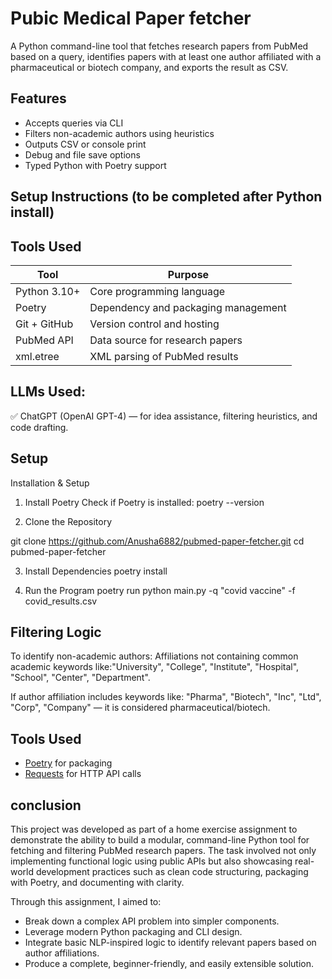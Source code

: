 # Pubic Medical Paper fetcher

A Python command-line tool that fetches research papers from PubMed based on a query, identifies papers with at least one author affiliated with a pharmaceutical or biotech company, and exports the result as CSV.

## Features

- Accepts queries via CLI
- Filters non-academic authors using heuristics
- Outputs CSV or console print
- Debug and file save options
- Typed Python with Poetry support

## Setup Instructions (to be completed after Python install)

## Tools Used
| Tool         | Purpose                             |
| ------------ | ----------------------------------- |
| Python 3.10+ | Core programming language           |
| Poetry       | Dependency and packaging management |
| Git + GitHub | Version control and hosting         |
| PubMed API   | Data source for research papers     |
| xml.etree    | XML parsing of PubMed results       |

## LLMs Used:
✅ ChatGPT (OpenAI GPT-4) — for idea assistance, filtering heuristics, and code drafting.

## Setup
Installation & Setup

1. Install Poetry
Check if Poetry is installed:
poetry --version

3. Clone the Repository

git clone https://github.com/Anusha6882/pubmed-paper-fetcher.git
cd pubmed-paper-fetcher

3. Install Dependencies
poetry install

4. Run the Program
poetry run python main.py -q "covid vaccine" -f covid_results.csv

## Filtering Logic
To identify non-academic authors:
Affiliations not containing common academic keywords like:"University", "College", "Institute", "Hospital", "School", "Center", "Department".

If author affiliation includes keywords like: "Pharma", "Biotech", "Inc", "Ltd", "Corp", "Company" — it is considered pharmaceutical/biotech.

## Tools Used

- [Poetry](https://python-poetry.org/) for packaging
- [Requests](https://docs.python-requests.org/) for HTTP API calls

## conclusion

This project was developed as part of a home exercise assignment to demonstrate the ability to build a modular, command-line Python tool for fetching and filtering PubMed research papers. The task involved not only implementing functional logic using public APIs but also showcasing real-world development practices such as clean code structuring, packaging with Poetry, and documenting with clarity.

Through this assignment, I aimed to:
- Break down a complex API problem into simpler components.
- Leverage modern Python packaging and CLI design.
- Integrate basic NLP-inspired logic to identify relevant papers based on author affiliations.
- Produce a complete, beginner-friendly, and easily extensible solution.
